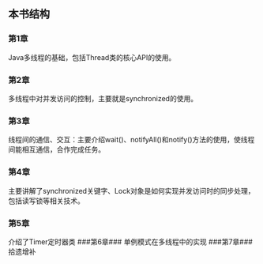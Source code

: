 ## 本书结构 ##
### 第1章 ###
Java多线程的基础，包括Thread类的核心API的使用。
### 第2章 ###
多线程中对并发访问的控制，主要就是synchronized的使用。
### 第3章 ###
线程间的通信、交互：主要介绍wait()、notifyAll()和notify()方法的使用，使线程间能相互通信，合作完成任务。
### 第4章 ###
主要讲解了synchronized关键字、Lock对象是如何实现并发访问时的同步处理，包括读写锁等相关技术。
### 第5章 ###
介绍了Timer定时器类
###第6章###
单例模式在多线程中的实现
###第7章###
拾遗增补